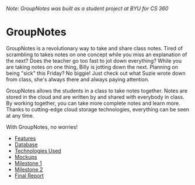 *Note: GroupNotes was built as a student project at BYU for CS 360*

GroupNotes
==========
GroupNotes is a revolutionary way to take and share class notes.  Tired of scrambling to takes notes on one concept while you miss an explanation of the next?  Does the teacher go too fast to jot down everything?  While you are taking notes on one thing, Billy is jotting down the next.  Planning on being "sick" this Friday? No biggie! Just check out what Suzie wrote down from class, she's always there and always paying attention.

GroupNotes allows the students in a class to take notes together.  Notes are stored in the cloud and are written by and shared with everybody in class.  By working together, you can take more complete notes and learn more.  Thanks to cutting-edge cloud storage technologies, everything can be seen at any time.

With GroupNotes, no worries!

* [Features](https://github.com/brismuth/GroupNotes/wiki/Features)
* [Database](https://github.com/brismuth/GroupNotes/wiki/Database)
* [Technologies Used](https://github.com/brismuth/GroupNotes/wiki/Technologies-Used)
* [Mockups](https://github.com/brismuth/GroupNotes/wiki/Mockups)
* [Milestone 1](https://github.com/brismuth/GroupNotes/wiki/Milestone-1)
* [Milestone 2](https://github.com/brismuth/GroupNotes/wiki/Milestone-2)
* [Final Report](https://github.com/brismuth/GroupNotes/wiki/Final-Report)
